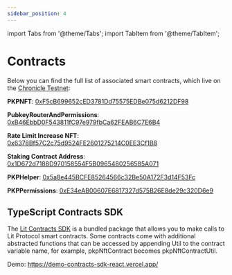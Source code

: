 ```yaml
---
sidebar_position: 4
---
```


import Tabs from '@theme/Tabs';
import TabItem from '@theme/TabItem';

# Contracts

Below you can find the full list of associated smart contracts, which live on the [Chronicle Testnet](/intro/rollup):

**PKPNFT**: [0xF5cB699652cED3781Dd75575EDBe075d6212DF98](https://chain.litprotocol.com/address/0xF5cB699652cED3781Dd75575EDBe075d6212DF98)

**PubkeyRouterAndPermissions**: [0xB46EbbD0F543811fC97e979fbCa62FEAB6C7E6B4](https://chain.litprotocol.com/address/0xB46EbbD0F543811fC97e979fbCa62FEAB6C7E6B4)

**Rate Limit Increase NFT**: [0x6378Bf57C2c75d9524FE2601275214C0EE3Cf1B8](https://chain.litprotocol.com/address/0x6378Bf57C2c75d9524FE2601275214C0EE3Cf1B8)

**Staking Contract Address**: [0x1D672d7188D970158554F5B0965480256585A071](https://chain.litprotocol.com/address/0x1D672d7188D970158554F5B0965480256585A071)

**PKPHelper**: [0x5a8e445BCFE85264566c32Be50A172F3d14F53Fc](https://chain.litprotocol.com/address/0x5a8e445BCFE85264566c32Be50A172F3d14F53Fc)

**PKPPermissions**: [0xE34eAB00607E6817327d575B26E8de29c320D6e9](https://chain.litprotocol.com/address/0xE34eAB00607E6817327d575B26E8de29c320D6e9)

## TypeScript Contracts SDK

The [Lit Contracts SDK](https://github.com/LIT-Protocol/js-sdk/tree/master/packages/contracts-sdk) is a bundled package that allows you to make calls to Lit Protocol smart contracts. Some contracts come with additional abstracted functions that can be accessed by appending Util to the contract variable name, for example, pkpNftContract becomes pkpNftContractUtil.

Demo: https://demo-contracts-sdk-react.vercel.app/
